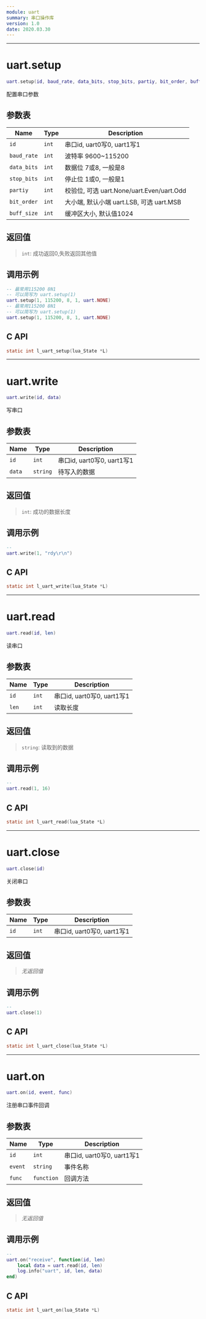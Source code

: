 ```yaml
---
module: uart
summary: 串口操作库
version: 1.0
date: 2020.03.30
---
```


--------------------------------------------------
# uart.setup

```lua
uart.setup(id, baud_rate, data_bits, stop_bits, partiy, bit_order, buff_size)
```

配置串口参数

## 参数表

Name | Type | Description
-----|------|--------------
`id`|`int`| 串口id, uart0写0, uart1写1
`baud_rate`|`int`| 波特率 9600~115200
`data_bits`|`int`| 数据位 7或8, 一般是8
`stop_bits`|`int`| 停止位 1或0, 一般是1
`partiy`|`int`| 校验位, 可选 uart.None/uart.Even/uart.Odd
`bit_order`|`int`| 大小端, 默认小端 uart.LSB, 可选 uart.MSB
`buff_size`|`int`| 缓冲区大小, 默认值1024

## 返回值

> `int`: 成功返回0,失败返回其他值

## 调用示例

```lua
-- 最常用115200 8N1
-- 可以简写为 uart.setup(1)
uart.setup(1, 115200, 8, 1, uart.NONE)
-- 最常用115200 8N1
-- 可以简写为 uart.setup(1)
uart.setup(1, 115200, 8, 1, uart.NONE)
```

## C API

```c
static int l_uart_setup(lua_State *L)
```


--------------------------------------------------
# uart.write

```lua
uart.write(id, data)
```

写串口

## 参数表

Name | Type | Description
-----|------|--------------
`id`|`int`| 串口id, uart0写0, uart1写1
`data`|`string`| 待写入的数据

## 返回值

> `int`: 成功的数据长度

## 调用示例

```lua
-- 
uart.write(1, "rdy\r\n")
```

## C API

```c
static int l_uart_write(lua_State *L)
```


--------------------------------------------------
# uart.read

```lua
uart.read(id, len)
```

读串口

## 参数表

Name | Type | Description
-----|------|--------------
`id`|`int`| 串口id, uart0写0, uart1写1
`len`|`int`| 读取长度

## 返回值

> `string`: 读取到的数据

## 调用示例

```lua
-- 
uart.read(1, 16)
```

## C API

```c
static int l_uart_read(lua_State *L)
```


--------------------------------------------------
# uart.close

```lua
uart.close(id)
```

关闭串口

## 参数表

Name | Type | Description
-----|------|--------------
`id`|`int`| 串口id, uart0写0, uart1写1

## 返回值

> *无返回值*

## 调用示例

```lua
-- 
uart.close(1)
```

## C API

```c
static int l_uart_close(lua_State *L)
```


--------------------------------------------------
# uart.on

```lua
uart.on(id, event, func)
```

注册串口事件回调

## 参数表

Name | Type | Description
-----|------|--------------
`id`|`int`| 串口id, uart0写0, uart1写1
`event`|`string`| 事件名称
`func`|`function`| 回调方法

## 返回值

> *无返回值*

## 调用示例

```lua
-- 
uart.on("receive", function(id, len)
    local data = uart.read(id, len)
    log.info("uart", id, len, data)
end)
```

## C API

```c
static int l_uart_on(lua_State *L)
```


